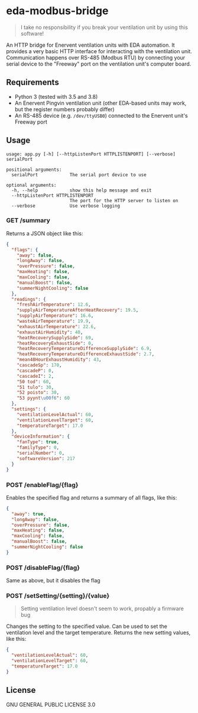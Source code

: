 # eda-modbus-bridge

> I take no responsibility if you break your ventilation unit by using this software!

An HTTP bridge for Enervent ventilation units with EDA automation. It provides a very basic HTTP interface for 
interacting with the ventilation unit. Communication happens over RS-485 (Modbus RTU) by connecting your serial device 
to the "Freeway" port on the ventilation unit's computer board.

## Requirements

* Python 3 (tested with 3.5 and 3.8)
* An Enervent Pingvin ventilation unit (other EDA-based units may work, but the register numbers probably differ)
* An RS-485 device (e.g. `/dev/ttyUSB0`) connected to the Enervent unit's Freeway port

## Usage

```
usage: app.py [-h] [--httpListenPort HTTPLISTENPORT] [--verbose] serialPort

positional arguments:
  serialPort            The serial port device to use

optional arguments:
  -h, --help            show this help message and exit
  --httpListenPort HTTPLISTENPORT
                        The port for the HTTP server to listen on
  --verbose             Use verbose logging
```

### GET /summary

Returns a JSON object like this:

```json
{
  "flags": {
    "away": false,
    "longAway": false,
    "overPressure": false,
    "maxHeating": false,
    "maxCooling": false,
    "manualBoost": false,
    "summerNightCooling": false
  },
  "readings": {
    "freshAirTemperature": 12.6,
    "supplyAirTemperatureAfterHeatRecovery": 19.5,
    "supplyAirTemperature": 16.6,
    "wasteAirTemperature": 19.9,
    "exhaustAirTemperature": 22.6,
    "exhaustAirHumidity": 40,
    "heatRecoverySupplySide": 69,
    "heatRecoveryExhaustSide": 0,
    "heatRecoveryTemperatureDifferenceSupplySide": 6.9,
    "heatRecoveryTemperatureDifferenceExhaustSide": 2.7,
    "mean48HourExhaustHumidity": 43,
    "cascadeSp": 170,
    "cascadeP": 0,
    "cascadeI": 2,
    "50 tod": 60,
    "51 tulo": 30,
    "52 poisto": 30,
    "53 pyynt\u00f6": 60
  },
  "settings": {
    "ventilationLevelActual": 60,
    "ventilationLevelTarget": 60,
    "temperatureTarget": 17.0
  },
  "deviceInformation": {
    "fanType": true,
    "familyType": 0,
    "serialNumber": 0,
    "softwareVersion": 217
  }
}
```

### POST /enableFlag/{flag}

Enables the specified flag and returns a summary of all flags, like this:

```json
{
  "away": true,
  "longAway": false,
  "overPressure": false,
  "maxHeating": false,
  "maxCooling": false,
  "manualBoost": false,
  "summerNightCooling": false
}
```

### POST /disableFlag/{flag}

Same as above, but it disables the flag

### POST /setSetting/{setting}/{value}

> Setting ventilation level doesn't seem to work, propably a firmware bug

Changes the setting to the specified value. Can be used to set the ventilation level and the target temperature. 
Returns the new setting values, like this:

```json
{
  "ventilationLevelActual": 60,
  "ventilationLevelTarget": 60,
  "temperatureTarget": 17.0
}
```

## License

GNU GENERAL PUBLIC LICENSE 3.0